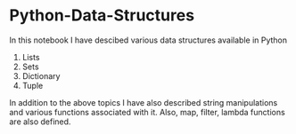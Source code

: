 # Python-Data-Structures

In this notebook I have descibed various data structures available in Python
   1. Lists
   2. Sets
   3. Dictionary
   4. Tuple

In addition to the above topics I have also described string manipulations and various functions associated with it. Also, map, filter, lambda functions are also defined.
